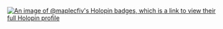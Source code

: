 [![An image of @maplecfiv's Holopin badges, which is a link to view their full Holopin profile](https://holopin.me/maplecfiv)](https://holopin.io/@maplecfiv)

<!--
**maplecfiv/maplecfiv** is a ✨ _special_ ✨ repository because its `README.md` (this file) appears on your GitHub profile.

Here are some ideas to get you started:

- 🔭 I’m currently working on ...
- 🌱 I’m currently learning ...
- 👯 I’m looking to collaborate on ...
- 🤔 I’m looking for help with ...
- 💬 Ask me about ...
- 📫 How to reach me: ...
- 😄 Pronouns: ...
- ⚡ Fun fact: ...
-->
